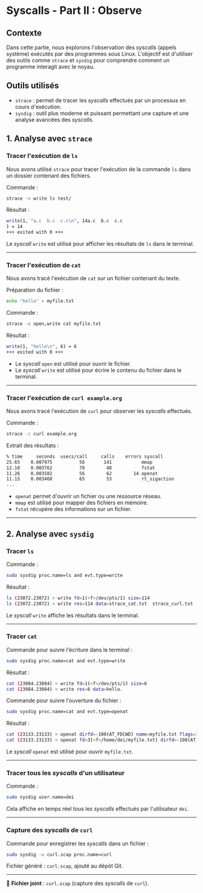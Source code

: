 # Syscalls - Part II : Observe

## Contexte

Dans cette partie, nous explorons l'observation des *syscalls* (appels système) exécutés par des programmes sous Linux. L'objectif est d'utiliser des outils comme `strace` et `sysdig` pour comprendre comment un programme interagit avec le noyau.

## Outils utilisés

- `strace` : permet de tracer les *syscalls* effectués par un processus en cours d'exécution.
- `sysdig` : outil plus moderne et puissant permettant une capture et une analyse avancées des *syscalls*.

## 1. Analyse avec `strace`

### Tracer l'exécution de `ls`

Nous avons utilisé `strace` pour tracer l'exécution de la commande `ls` dans un dossier contenant des fichiers.

Commande :
```bash
strace -e write ls test/
```

Résultat :
```bash
write(1, "a.c  b.c  c.c\n", 14a.c  b.c  c.c
) = 14
+++ exited with 0 +++
```

Le *syscall* `write` est utilisé pour afficher les résultats de `ls` dans le terminal.

---

### Tracer l'exécution de `cat`

Nous avons tracé l'exécution de `cat` sur un fichier contenant du texte.

Préparation du fichier :
```bash
echo "hello" > myfile.txt
```

Commande :
```bash
strace -e open,write cat myfile.txt
```

Résultat :
```bash
write(1, "hello\n", 6) = 6
+++ exited with 0 +++
```

- Le *syscall* `open` est utilisé pour ouvrir le fichier.
- Le *syscall* `write` est utilisé pour écrire le contenu du fichier dans le terminal.

---

### Tracer l'exécution de `curl example.org`

Nous avons tracé l'exécution de `curl` pour observer les *syscalls* effectués.

Commande :
```bash
strace -c curl example.org
```

Extrait des résultats :
```bash
% time     seconds  usecs/call     calls    errors syscall
25.65    0.007975          56       141           mmap
12.10    0.003762          78        48           fstat
11.26    0.003502          56        62        14 openat
11.15    0.003468          65        53           rt_sigaction
...
```

- `openat` permet d'ouvrir un fichier ou une ressource réseau.
- `mmap` est utilisé pour mapper des fichiers en mémoire.
- `fstat` récupère des informations sur un fichier.

---

## 2. Analyse avec `sysdig`

### Tracer `ls`

Commande :
```bash
sudo sysdig proc.name=ls and evt.type=write
```

Résultat :
```bash
ls (23072.23072) > write fd=1(<f>/dev/pts/1) size=114
ls (23072.23072) < write res=114 data=strace_cat.txt  strace_curl.txt  sysdig-0.39.0-x86_64.rpm
```

Le *syscall* `write` affiche les résultats dans le terminal.

---

### Tracer `cat`

Commande pour suivre l'écriture dans le terminal :
```bash
sudo sysdig proc.name=cat and evt.type=write
```

Résultat :
```bash
cat (23084.23084) > write fd=1(<f>/dev/pts/1) size=6
cat (23084.23084) < write res=6 data=hello.
```

Commande pour suivre l'ouverture du fichier :
```bash
sudo sysdig proc.name=cat and evt.type=openat
```

Résultat :
```bash
cat (23133.23133) > openat dirfd=-100(AT_FDCWD) name=myfile.txt flags=1(O_RDONLY) mode=0
cat (23133.23133) < openat fd=3(<f>/home/dei/myfile.txt) dirfd=-100(AT_FDCWD) name=myfile.txt flags=1(O_RDONLY) mode=0
```

Le *syscall* `openat` est utilisé pour ouvrir `myfile.txt`.

---

### Tracer tous les *syscalls* d'un utilisateur

Commande :
```bash
sudo sysdig user.name=dei
```

Cela affiche en temps réel tous les *syscalls* effectués par l'utilisateur `dei`.

---

### Capture des *syscalls* de `curl`

Commande pour enregistrer les *syscalls* dans un fichier :
```bash
sudo sysdig -w curl.scap proc.name=curl
```

Fichier généré : `curl.scap`, ajouté au dépôt Git.

--- 

📌 **Fichier joint** : `curl.scap` (capture des *syscalls* de `curl`).

